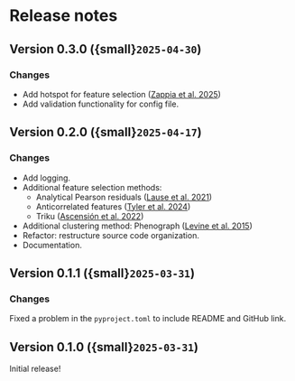 # Release notes

## Version 0.3.0 ({small}`2025-04-30`)
### Changes
- Add hotspot for feature selection (<a href=https://doi.org/10.1038/s41592-025-02624-3 target="_blank">Zappia et al. 2025</a>)
- Add validation functionality for config file.

## Version 0.2.0 ({small}`2025-04-17`)
### Changes

- Add logging.
- Additional feature selection methods:
    - Analytical Pearson residuals (<a href=https://doi.org/10.1186/s13059-021-02451-7 target="_blank">Lause et al. 2021</a>)
    - Anticorrelated features (<a href="https://doi.org/10.1038/s41467-023-43406-9" target="_blank">Tyler et al. 2024</a>)
    - Triku (<a href="https://doi.org/10.1093/gigascience/giac017" target="_blank">Ascensión et al. 2022</a>)
- Additional clustering method: Phenograph (<a href="https://doi.org/10.1016/j.cell.2015.05.047" target="_blank">Levine et al. 2015</a>)
- Refactor: restructure source code organization.
- Documentation.


## Version 0.1.1 ({small}`2025-03-31`)
### Changes

Fixed a problem in the ```pyproject.toml``` to include README and GitHub link.


## Version 0.1.0 ({small}`2025-03-31`)

Initial release!
